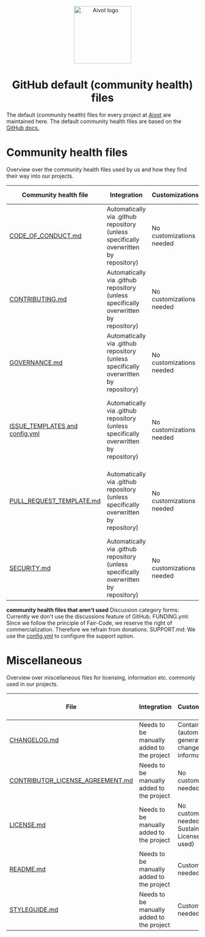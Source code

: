 <p align="center">
  <a href="https://aivot.de" target="_blank"><img width="150" src="https://aivot.de/img/aivot-logo.svg" alt="Aivot logo"></a>
</p>

<h1 align="center">GitHub default (community health) files</h1>

<p>The default (community health) files for every project at <a href="https://aivot.de" target="_blank">Aivot</a> are maintained here. The default community health files are based on the <a href="https://docs.github.com/en/communities/setting-up-your-project-for-healthy-contributions/creating-a-default-community-health-file" target="_blank">GitHub docs.</a></p>

# Community health files
Overview over the community health files used by us and how they find their way into our projects.

| Community health file                                          | Integration                                                                          | Customizations           | based on template                                                                               |
|----------------------------------------------------------------|--------------------------------------------------------------------------------------|--------------------------|-------------------------------------------------------------------------------------------------|
| [CODE_OF_CONDUCT.md](./docs/CODE_OF_CONDUCT.md)                    | Automatically via .github repository (unless specifically overwritten by repository) | No customizations needed | Based on [this](https://www.contributor-covenant.org/version/2/1/code_of_conduct.html) template |
| [CONTRIBUTING.md](./docs/CONTRIBUTING.md)                           | Automatically via .github repository (unless specifically overwritten by repository) | No customizations needed | Not based on a template                                                                         |
| [GOVERNANCE.md](./docs/GOVERNANCE.md)                               | Automatically via .github repository (unless specifically overwritten by repository) | No customizations needed | Not based on a template                                                                         |
| [ISSUE_TEMPLATES and config.yml](./.github/ISSUE_TEMPLATE)     | Automatically via .github repository (unless specifically overwritten by repository) | No customizations needed | The issue templates in this directory follow the respective templates defined in Clickup.       |
| [PULL_REQUEST_TEMPLATE.md](./.github/PULL_REQUEST_TEMPLATE.md) | Automatically via .github repository (unless specifically overwritten by repository) | No customizations needed | The issue templates in this directory follow the respective templates defined in Clickup.       |
| [SECURITY.md](./docs/SECURITY.md)                                   | Automatically via .github repository (unless specifically overwritten by repository) | No customizations needed | Not based on a template                                                                         |

**community health files that aren't used**
Discussion category forms: Currently we don't use the discussions feature of GitHub.
FUNDING.yml: Since we follow the principle of Fair-Code, we reserve the right of commercialization. Therefore we refrain from donations.
SUPPORT.md: We use the [config.yml](./.github/ISSUE_TEMPLATE/config.yml) to configure the support option.

# Miscellaneous
Overview over miscellaneous files for licensing, information etc. commonly used in our projects.

| File                                                                             | Integration                               | Customizations                                                     | based on template                                                              |
|----------------------------------------------------------------------------------|-------------------------------------------|--------------------------------------------------------------------|--------------------------------------------------------------------------------|
| [CHANGELOG.md](./templates/CHANGELOG.md)                                         | Needs to be manually added to the project | Contains (automatically generated) changelog information           | Not based on a template                                                        |
| [CONTRIBUTOR_LICENSE_AGREEMENT.md](./templates/CONTRIBUTOR_LICENSE_AGREEMENT.md) | Needs to be manually added to the project | No customization needed                                            | Based on [this](https://indieopensource.com/forms/cla) template                |
| [LICENSE.md](./templates/LICENSE.md)                                             | Needs to be manually added to the project | No customization needed (if Sustainable Use License is being used) | Based on [this](https://github.com/n8n-io/n8n/blob/master/LICENSE.md) template |
| [README.md](./templates/README.md)                                               | Needs to be manually added to the project | Customization needed                                               | Not based on a template                                                        |
| [STYLEGUIDE.md](./templates/STYLEGUIDE.md)                                       | Needs to be manually added to the project | Customization needed                                               | Not based on a template                                                        |